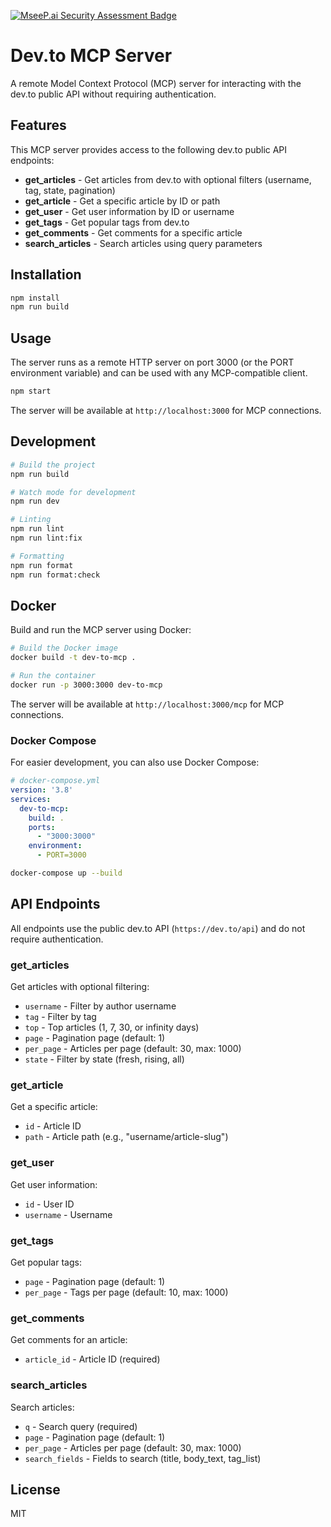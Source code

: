 [![MseeP.ai Security Assessment Badge](https://mseep.net/pr/nickytonline-dev-to-mcp-badge.png)](https://mseep.ai/app/nickytonline-dev-to-mcp)

# Dev.to MCP Server

A remote Model Context Protocol (MCP) server for interacting with the dev.to public API without requiring authentication.

## Features

This MCP server provides access to the following dev.to public API endpoints:

- **get_articles** - Get articles from dev.to with optional filters (username, tag, state, pagination)
- **get_article** - Get a specific article by ID or path
- **get_user** - Get user information by ID or username
- **get_tags** - Get popular tags from dev.to
- **get_comments** - Get comments for a specific article
- **search_articles** - Search articles using query parameters

## Installation

```bash
npm install
npm run build
```

## Usage

The server runs as a remote HTTP server on port 3000 (or the PORT environment variable) and can be used with any MCP-compatible client.

```bash
npm start
```

The server will be available at `http://localhost:3000` for MCP connections.

## Development

```bash
# Build the project
npm run build

# Watch mode for development
npm run dev

# Linting
npm run lint
npm run lint:fix

# Formatting
npm run format
npm run format:check
```

## Docker

Build and run the MCP server using Docker:

```bash
# Build the Docker image
docker build -t dev-to-mcp .

# Run the container
docker run -p 3000:3000 dev-to-mcp
```

The server will be available at `http://localhost:3000/mcp` for MCP connections.

### Docker Compose

For easier development, you can also use Docker Compose:

```yaml
# docker-compose.yml
version: '3.8'
services:
  dev-to-mcp:
    build: .
    ports:
      - "3000:3000"
    environment:
      - PORT=3000
```

```bash
docker-compose up --build
```

## API Endpoints

All endpoints use the public dev.to API (`https://dev.to/api`) and do not require authentication.

### get_articles
Get articles with optional filtering:
- `username` - Filter by author username
- `tag` - Filter by tag
- `top` - Top articles (1, 7, 30, or infinity days)
- `page` - Pagination page (default: 1)
- `per_page` - Articles per page (default: 30, max: 1000)
- `state` - Filter by state (fresh, rising, all)

### get_article
Get a specific article:
- `id` - Article ID
- `path` - Article path (e.g., "username/article-slug")

### get_user
Get user information:
- `id` - User ID
- `username` - Username

### get_tags
Get popular tags:
- `page` - Pagination page (default: 1)
- `per_page` - Tags per page (default: 10, max: 1000)

### get_comments
Get comments for an article:
- `article_id` - Article ID (required)

### search_articles
Search articles:
- `q` - Search query (required)
- `page` - Pagination page (default: 1)
- `per_page` - Articles per page (default: 30, max: 1000)
- `search_fields` - Fields to search (title, body_text, tag_list)

## License

MIT